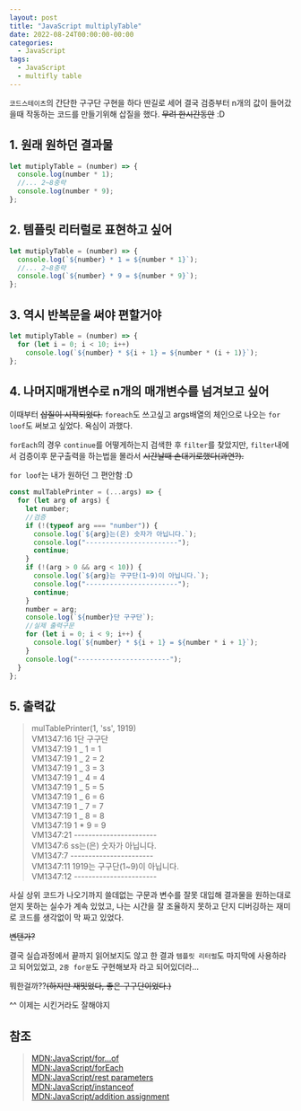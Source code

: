 ```yaml
---
layout: post
title: "JavaScript multiplyTable"
date: 2022-08-24T00:00:00-00:00
categories:
  - JavaScript
tags:
  - JavaScript
  - multifly table
---
```


`코드스테이츠`의 간단한 구구단 구현을 하다 딴길로 세어 결국 검증부터 n개의 값이 들어갔을때 작동하는 코드를 만들기위해 삽질을 했다. ~~무려 한시간동안~~ :D

## 1. 원래 원하던 결과물

```javascript
let mutiplyTable = (number) => {
  console.log(number * 1);
  //... 2~8중략
  console.log(number * 9);
};
```

## 2. 템플릿 리터럴로 표현하고 싶어

```javascript
let mutiplyTable = (number) => {
  console.log(`${number} * 1 = ${number * 1}`);
  //... 2~8중략
  console.log(`${number} * 9 = ${number * 9}`);
};
```

## 3. 역시 반복문을 써야 편할거야

```javascript
let mutiplyTable = (number) => {
  for (let i = 0; i < 10; i++)
    console.log(`${number} * ${i + 1} = ${number * (i + 1)}`);
};
```

## 4. 나머지매개변수로 n개의 매개변수를 넘겨보고 싶어

이때부터 ~~삽질이 시작되었다.~~ `foreach`도 쓰고싶고 args배열의 체인으로 나오는 `for loof`도 써보고 싶었다. 욕심이 과했다.

`forEach`의 경우 `continue`를 어떻게하는지 검색한 후 `filter`를 찾았지만, `filter`내에서 검증이후 문구출력을 하는법을 몰라서 ~~시간날때 손대기로했다(과연?).~~

`for loof`는 내가 원하던 그 편안함 :D

```javascript
const mulTablePrinter = (...args) => {
  for (let arg of args) {
    let number;
    //검증
    if (!(typeof arg === "number")) {
      console.log(`${arg}는(은) 숫자가 아닙니다.`);
      console.log("-----------------------");
      continue;
    }
    if (!(arg > 0 && arg < 10)) {
      console.log(`${arg}는 구구단(1~9)이 아닙니다.`);
      console.log("-----------------------");
      continue;
    }
    number = arg;
    console.log(`${number}단 구구단`);
    //실제 출력구문
    for (let i = 0; i < 9; i++) {
      console.log(`${number} * ${i + 1} = ${number * i + 1}`);
    }
    console.log("-----------------------");
  }
};
```

## 5. 출력값

> mulTablePrinter(1, 'ss', 1919)  
> VM1347:16 1단 구구단  
> VM1347:19 1 _ 1 = 1  
> VM1347:19 1 _ 2 = 2  
> VM1347:19 1 _ 3 = 3  
> VM1347:19 1 _ 4 = 4  
> VM1347:19 1 _ 5 = 5  
> VM1347:19 1 _ 6 = 6  
> VM1347:19 1 _ 7 = 7  
> VM1347:19 1 _ 8 = 8  
> VM1347:19 1 \* 9 = 9  
> VM1347:21 -----------------------  
> VM1347:6 ss는(은) 숫자가 아닙니다.  
> VM1347:7 -----------------------  
> VM1347:11 1919는 구구단(1~9)이 아닙니다.  
> VM1347:12 -----------------------

사실 상위 코드가 나오기까지 쓸데없는 구문과 변수를 잘못 대입해 결과물을 원하는대로 얻지 못하는 실수가 계속 있었고, 나는 시간을 잘 조율하지 못하고 단지 디버깅하는 재미로 코드를 생각없이 막 짜고 있었다.

~~변탠가?~~

결국 실습과정에서 끝까지 읽어보지도 않고 한 결과 `템플릿 리터럴`도 마지막에 사용하라고 되어있었고, `2중 for문`도 구현해보자 라고 되어있더라...

뭐한걸까??~~(하지만 재밋었다, 좋은 구구단이었다.)~~

^^ 이제는 시킨거라도 잘해야지

## 참조

> [MDN:JavaScript/for...of](https://developer.mozilla.org/ko/docs/Web/JavaScript/Reference/Statements/for...of)  
> [MDN:JavaScript/forEach](https://developer.mozilla.org/ko/docs/Web/JavaScript/Reference/Global_Objects/Array/forEach)  
> [MDN:JavaScript/rest parameters](https://developer.mozilla.org/ko/docs/Web/JavaScript/Reference/Functions/rest_parameters)  
> [MDN:JavaScript/instanceof](https://developer.mozilla.org/ko/docs/Web/JavaScript/Reference/Operators/instanceof)  
> [MDN:JavaScript/addition assignment](https://developer.mozilla.org/ko/docs/Web/JavaScript/Reference/Operators/Addition_assignment)
